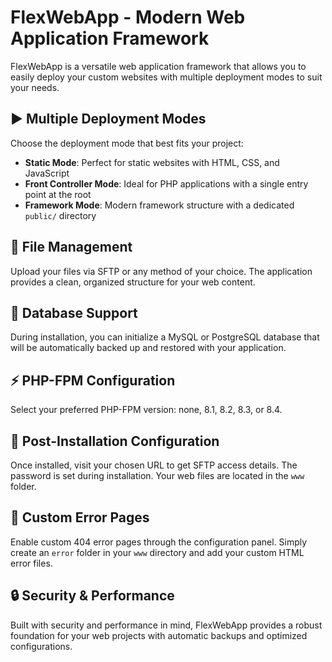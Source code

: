 # FlexWebApp - Modern Web Application Framework

FlexWebApp is a versatile web application framework that allows you to easily deploy your custom websites with multiple deployment modes to suit your needs.

## ▶️ Multiple Deployment Modes

Choose the deployment mode that best fits your project:

- **Static Mode**: Perfect for static websites with HTML, CSS, and JavaScript
- **Front Controller Mode**: Ideal for PHP applications with a single entry point at the root
- **Framework Mode**: Modern framework structure with a dedicated `public/` directory

## 📁 File Management

Upload your files via SFTP or any method of your choice. The application provides a clean, organized structure for your web content.

## 💾 Database Support

During installation, you can initialize a MySQL or PostgreSQL database that will be automatically backed up and restored with your application.

## ⚡ PHP-FPM Configuration

Select your preferred PHP-FPM version: none, 8.1, 8.2, 8.3, or 8.4.

## 🔧 Post-Installation Configuration

Once installed, visit your chosen URL to get SFTP access details. The password is set during installation. Your web files are located in the `www` folder.

## 🎨 Custom Error Pages

Enable custom 404 error pages through the configuration panel. Simply create an `error` folder in your `www` directory and add your custom HTML error files.

## 🔒 Security & Performance

Built with security and performance in mind, FlexWebApp provides a robust foundation for your web projects with automatic backups and optimized configurations. 
